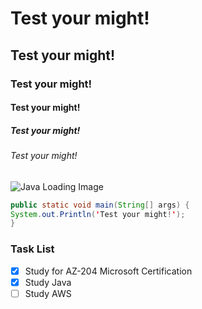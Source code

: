 # Test your might!
## Test your might!
### Test your might!
#### Test your might!
##### Test your might!
###### Test your might!
![Java Loading Image](https://i.stack.imgur.com/9szmc.jpg)

```java
public static void main(String[] args) {
System.out.Println('Test your might!');
}
```
### Task List
- [X] Study for AZ-204 Microsoft Certification
- [X] Study Java
- [ ] Study AWS
